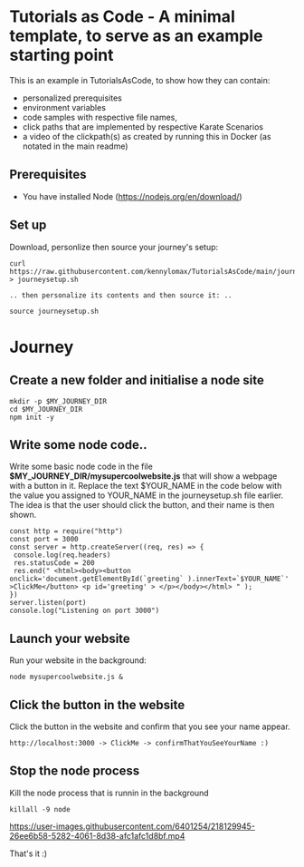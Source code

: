 # Tutorials as Code - A minimal template, to serve as an example starting point

This is an example in TutorialsAsCode, to show how they can contain:

- personalized prerequisites
- environment variables
- code samples with respective file names,
- click paths that are implemented by respective Karate Scenarios
- a video of the clickpath(s) as created by running this in Docker (as notated in the main readme)

## Prerequisites

- You have installed Node (https://nodejs.org/en/download/)

## Set up

Download, personlize then source your journey's setup:

```
curl https://raw.githubusercontent.com/kennylomax/TutorialsAsCode/main/journeys/TutorialAsCode_0.1_Template/journeysetupexample.sh > journeysetup.sh 

.. then personalize its contents and then source it: ..

source journeysetup.sh
```

# Journey

## Create a new folder and initialise a node site

```commands
mkdir -p $MY_JOURNEY_DIR
cd $MY_JOURNEY_DIR
npm init -y
```

## Write some node code..

Write some basic node code in the file **$MY_JOURNEY_DIR/mysupercoolwebsite.js** that will show a webpage with a button in it. Replace the text $YOUR_NAME in the code below with the value you assigned to YOUR_NAME in the journeysetup.sh file earlier.  The idea is that the user should click the button, and their name is then shown. 

```file
const http = require("http")
const port = 3000
const server = http.createServer((req, res) => {
 console.log(req.headers)
 res.statusCode = 200
 res.end(" <html><body><button onclick='document.getElementById(`greeting` ).innerText=`$YOUR_NAME`' >ClickMe</button> <p id='greeting' > </p></body></html> " );
})
server.listen(port)
console.log("Listening on port 3000")
```

## Launch your website

Run your website in the background:

```commands
node mysupercoolwebsite.js &
```

## Click the button in the website

Click the button in the website and confirm that you see your name appear.

```clickpath:confirmThatYouSeeYourName
http://localhost:3000 -> ClickMe -> confirmThatYouSeeYourName :)
```

## Stop the node process

Kill the node process that is runnin in the background

```commands
killall -9 node
```


https://user-images.githubusercontent.com/6401254/218129945-26ee6b58-5282-4061-8d38-afc1afc1d8bf.mp4


That's it :)
